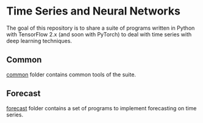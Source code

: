 # Time Series and Neural Networks
The goal of this repository is to share a suite of programs written in Python with TensorFlow 2.x (and soon with PyTorch)
to deal with time series with deep learning techniques.

## Common
[common](./common) folder contains common tools of the suite.

## Forecast
[forecast](./Forecast) folder contains a set of programs to implement forecasting on time series.
